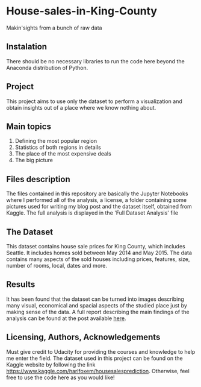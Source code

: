 # House-sales-in-King-County

Makin'sights from a bunch of raw data

## Instalation
There should be no necessary libraries to run the code here beyond the Anaconda distribution of Python.

## Project
This project aims to use only the dataset to perform a visualization and obtain insights out of a place where we know nothing about.

## Main topics
1. Defining the most popular region
2. Statistics of both regions in details
3. The place of the most expensive deals
4. The big picture


## Files description
The files contained in this repository are basically the Jupyter Notebooks where I performed all of the analysis, a license, a folder containing some pictures used for writing my blog post and the dataset itself, obtained from Kaggle. The full analysis is displayed in the 'Full Dataset Analysis' file

## The Dataset
This dataset contains house sale prices for King County, which includes Seattle. It includes homes sold between May 2014 and May 2015. The data contains many aspects of the sold houses including prices, features, size, number of rooms, local, dates and more.


## Results
It has been found that the dataset can be turned into images describing many visual, economical and spacial aspects of the studied place just by making sense of the data. A full report describing the main findings of the analysis can be found at the post available [here](https://medium.com/@gugmt15/making-sights-from-a-bunch-of-raw-data-a25c37db8901).


## Licensing, Authors, Acknowledgements
Must give credit to Udacity for providing the courses and knowledge to help me enter the field. 
The dataset used in this project can be found on the Kaggle website by following the link https://www.kaggle.com/harlfoxem/housesalesprediction. Otherwise, feel free to use the code here as you would like! 
